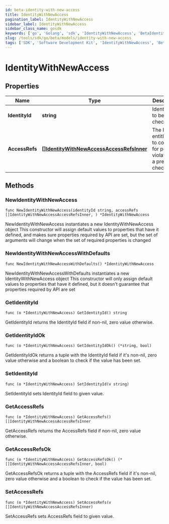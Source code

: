 ```yaml
---
id: beta-identity-with-new-access
title: IdentityWithNewAccess
pagination_label: IdentityWithNewAccess
sidebar_label: IdentityWithNewAccess
sidebar_class_name: gosdk
keywords: ['go', 'Golang', 'sdk', 'IdentityWithNewAccess', 'BetaIdentityWithNewAccess'] 
slug: /tools/sdk/go/beta/models/identity-with-new-access
tags: ['SDK', 'Software Development Kit', 'IdentityWithNewAccess', 'BetaIdentityWithNewAccess']
---
```


# IdentityWithNewAccess

## Properties

Name | Type | Description | Notes
------------ | ------------- | ------------- | -------------
**IdentityId** | **string** | Identity id to be checked. | 
**AccessRefs** | [**[]IdentityWithNewAccessAccessRefsInner**](identity-with-new-access-access-refs-inner) | The list of entitlements to consider for possible violations in a preventive check. | 

## Methods

### NewIdentityWithNewAccess

`func NewIdentityWithNewAccess(identityId string, accessRefs []IdentityWithNewAccessAccessRefsInner, ) *IdentityWithNewAccess`

NewIdentityWithNewAccess instantiates a new IdentityWithNewAccess object
This constructor will assign default values to properties that have it defined,
and makes sure properties required by API are set, but the set of arguments
will change when the set of required properties is changed

### NewIdentityWithNewAccessWithDefaults

`func NewIdentityWithNewAccessWithDefaults() *IdentityWithNewAccess`

NewIdentityWithNewAccessWithDefaults instantiates a new IdentityWithNewAccess object
This constructor will only assign default values to properties that have it defined,
but it doesn't guarantee that properties required by API are set

### GetIdentityId

`func (o *IdentityWithNewAccess) GetIdentityId() string`

GetIdentityId returns the IdentityId field if non-nil, zero value otherwise.

### GetIdentityIdOk

`func (o *IdentityWithNewAccess) GetIdentityIdOk() (*string, bool)`

GetIdentityIdOk returns a tuple with the IdentityId field if it's non-nil, zero value otherwise
and a boolean to check if the value has been set.

### SetIdentityId

`func (o *IdentityWithNewAccess) SetIdentityId(v string)`

SetIdentityId sets IdentityId field to given value.


### GetAccessRefs

`func (o *IdentityWithNewAccess) GetAccessRefs() []IdentityWithNewAccessAccessRefsInner`

GetAccessRefs returns the AccessRefs field if non-nil, zero value otherwise.

### GetAccessRefsOk

`func (o *IdentityWithNewAccess) GetAccessRefsOk() (*[]IdentityWithNewAccessAccessRefsInner, bool)`

GetAccessRefsOk returns a tuple with the AccessRefs field if it's non-nil, zero value otherwise
and a boolean to check if the value has been set.

### SetAccessRefs

`func (o *IdentityWithNewAccess) SetAccessRefs(v []IdentityWithNewAccessAccessRefsInner)`

SetAccessRefs sets AccessRefs field to given value.



